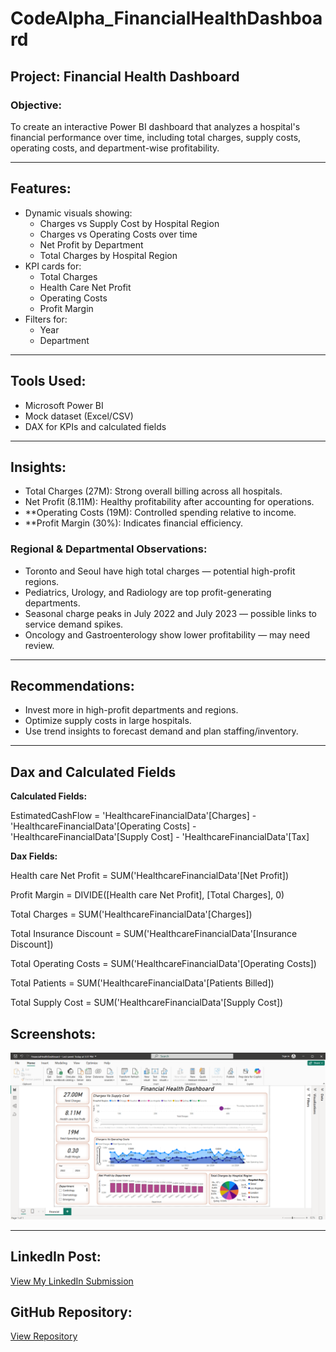 # CodeAlpha_FinancialHealthDashboard

## Project: Financial Health Dashboard

###  Objective:
To create an interactive Power BI dashboard that analyzes a hospital's financial performance over time, including total charges, supply costs, operating costs, and department-wise profitability.

---

## Features:

- Dynamic visuals showing:
  - Charges vs Supply Cost by Hospital Region
  - Charges vs Operating Costs over time
  - Net Profit by Department
  - Total Charges by Hospital Region
- KPI cards for:
  - Total Charges
  - Health Care Net Profit
  - Operating Costs
  - Profit Margin
- Filters for:
  - Year
  - Department

---

## Tools Used:
- Microsoft Power BI
- Mock dataset (Excel/CSV)
- DAX for KPIs and calculated fields

---

## Insights:

- Total Charges (27M): Strong overall billing across all hospitals.
- Net Profit (8.11M): Healthy profitability after accounting for operations.
- **Operating Costs (19M): Controlled spending relative to income.
- **Profit Margin (30%): Indicates financial efficiency.

### Regional & Departmental Observations:
- Toronto and Seoul have high total charges — potential high-profit regions.
- Pediatrics, Urology, and Radiology are top profit-generating departments.
- Seasonal charge peaks in July 2022 and July 2023 — possible links to service demand spikes.
- Oncology and Gastroenterology show lower profitability — may need review.

---

## Recommendations:

- Invest more in high-profit departments and regions.
- Optimize supply costs in large hospitals.
- Use trend insights to forecast demand and plan staffing/inventory.

---

## Dax and Calculated Fields

**Calculated Fields:**

EstimatedCashFlow = 
    'HealthcareFinancialData'[Charges] 
    - 'HealthcareFinancialData'[Operating Costs] 
    - 'HealthcareFinancialData'[Supply Cost] 
    - 'HealthcareFinancialData'[Tax]

    
**Dax Fields:**

Health care Net Profit = SUM('HealthcareFinancialData'[Net Profit])

Profit Margin = DIVIDE([Health care Net Profit], [Total Charges], 0)

Total Charges = SUM('HealthcareFinancialData'[Charges])

Total Insurance Discount = SUM('HealthcareFinancialData'[Insurance Discount])

Total Operating Costs = SUM('HealthcareFinancialData'[Operating Costs])

Total Patients = SUM('HealthcareFinancialData'[Patients Billed])

Total Supply Cost = SUM('HealthcareFinancialData'[Supply Cost])

## Screenshots:

![Dashboard Overview](./DashboardPreview.png)

---

##  LinkedIn Post:
[View My LinkedIn Submission]()

##  GitHub Repository:
[View Repository](https://github.com/ArchanaKandi/CodeAlpha_FinancialHealthDashboard)

